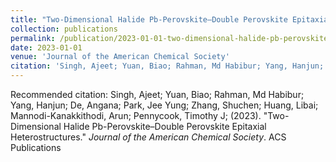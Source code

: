 ```yaml
---
title: "Two-Dimensional Halide Pb-Perovskite–Double Perovskite Epitaxial Heterostructures"
collection: publications
permalink: /publication/2023-01-01-two-dimensional-halide-pb-perovskitedouble-perovskite-epitaxial-heterostructures
date: 2023-01-01
venue: 'Journal of the American Chemical Society'
citation: 'Singh, Ajeet; Yuan, Biao; Rahman, Md Habibur; Yang, Hanjun; De, Angana; Park, Jee Yung; Zhang, Shuchen; Huang, Libai; Mannodi-Kanakkithodi, Arun; Pennycook, Timothy J; (2023). &quot;Two-Dimensional Halide Pb-Perovskite–Double Perovskite Epitaxial Heterostructures.&quot; <i>Journal of the American Chemical Society</i>. ACS Publications'
---
```


Recommended citation: Singh, Ajeet; Yuan, Biao; Rahman, Md Habibur; Yang, Hanjun; De, Angana; Park, Jee Yung; Zhang, Shuchen; Huang, Libai; Mannodi-Kanakkithodi, Arun; Pennycook, Timothy J; (2023). "Two-Dimensional Halide Pb-Perovskite–Double Perovskite Epitaxial Heterostructures." <i>Journal of the American Chemical Society</i>. ACS Publications
